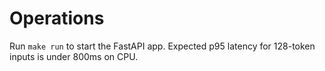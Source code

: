 # Operations

Run `make run` to start the FastAPI app. Expected p95 latency for 128-token inputs is under 800ms on CPU.
